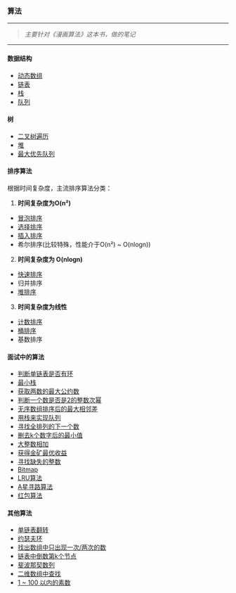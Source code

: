 ### 算法


---


>*主要针对《漫画算法》这本书，做的笔记*

---

#### 数据结构

- [动态数组](MyArray.java)
- [链表](MyLinkedList.java)
- [栈](MyStack.java)
- [队列](MyQueue.java)
#### 树

- [二叉树遍历](MyBinaryTree.java)
- [堆](MyHeap.java)
- [最大优先队列](MyPriorityQueue.java)


#### 排序算法

根据时间复杂度，主流排序算法分类：

1. **时间复杂度为O(n²)**
 - [冒泡排序](MyBubbleSort.java)
 - [选择排序](MySelectSort.java)
 - [插入排序](MyInsertSort.java)
 - 希尔排序(比较特殊，性能介于O(n²) ~ O(nlogn))

2. **时间复杂度为 O(nlogn)**
 - [快速排序](MyQuickSort.java)
 - 归并排序
 - [堆排序](MyHeapSort.java)
 
3. **时间复杂度为线性**
 - [计数排序](MyCountSort.java)
 - [桶排序](MyBucketSort.java)
 - 基数排序


#### 面试中的算法

- [判断单链表是否有环](InterviewIsCycle.java)
- [最小栈](InterviewMinStack.java)
- [获取两数的最大公约数](InterviewGetGreatestCommonDivisor.java)
- [判断一个数是否是2的整数次幂](InterviewIsPowerOf2.java)
- [无序数组排序后的最大相邻差](InterviewGetMaxSortedDistance.java)
- [用栈来实现队列](InterviewQueue.java)
- [寻找全排列的下一个数](InterviewFindNearestNumber.java)
- [删去k个数字后的最小值](InterviewRemoveKDigits.java)
- [大整数相加](InterviewBigNumberSum.java)
- [获得金矿最优收益](InterviewGetBestGoldMining.java)
- [寻找缺失的整数](InterviewFindLostNum.java)
- [Bitmap](MyBitmap.java)
- [LRU算法](MyLRUCache.java)
- [A星寻路算法](MyAStarSearch.java)
- [红包算法](MyDivideRedPackage.java)

#### 其他算法

- [单链表翻转](NodeReverse.java)
- [约瑟夫环](Josephus.java)
- [找出数组中只出现一次/两次的数](FindOne.java)
- [链表中倒数第k个节点](FindK.java)
- [斐波那契数列](Fibonacci.java)
- [二维数组中查找](FindInTwoDimensionalArray.java)
- [ 1 ~ 100 以内的素数](PrimeNumber.java)
